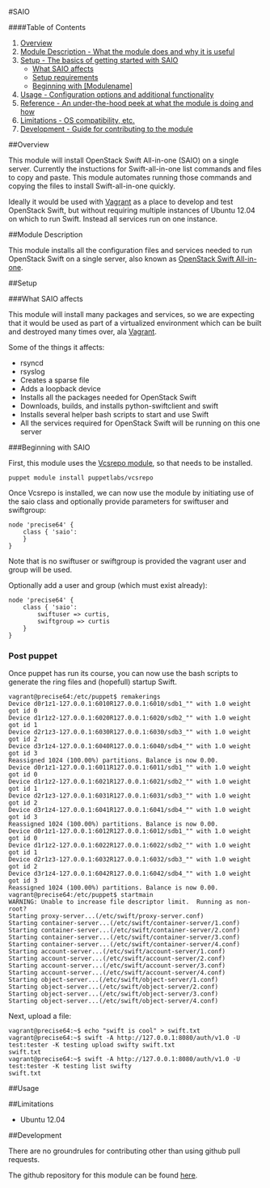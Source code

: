 #SAIO

####Table of Contents

1. [Overview](#overview)
2. [Module Description - What the module does and why it is useful](#module-description)
3. [Setup - The basics of getting started with SAIO](#setup)
    * [What SAIO affects](#what-saio-affects)
    * [Setup requirements](#setup-requirements)
    * [Beginning with [Modulename]](#beginning-with-saio)
4. [Usage - Configuration options and additional functionality](#usage)
5. [Reference - An under-the-hood peek at what the module is doing and how](#reference)
5. [Limitations - OS compatibility, etc.](#limitations)
6. [Development - Guide for contributing to the module](#development)

##Overview

This module will install OpenStack Swift All-in-one (SAIO) on a single server. Currently the instuctions for Swift-all-in-one list commands and files to copy and paste. This module automates running those commands and copying the files to install Swift-all-in-one quickly.

Ideally it would be used with [Vagrant](http://vagrantup.com) as a place to develop and test OpenStack Swift, but without requiring multiple instances of Ubuntu 12.04 on which to run Swift. Instead all services run on one instance.     

##Module Description

This module installs all the configuration files and services needed to run OpenStack Swift on a single server, also known as [OpenStack Swift All-in-one](http://docs.openstack.org/developer/swift/development_saio.html).

##Setup

###What SAIO affects

This module will install many packages and services, so we are expecting that it would be used as part of a virtualized environment which can be built and destroyed many times over, ala [Vagrant](http://vagrantup.com).

Some of the things it affects:

* rsyncd
* rsyslog
* Creates a sparse file
* Adds a loopback device 
* Installs all the packages needed for OpenStack Swift 
* Downloads, builds, and installs python-swiftclient and swift
* Installs several helper bash scripts to start and use Swift
* All the services required for OpenStack Swift will be running on this one server
 
###Beginning with SAIO	

First, this module uses the [Vcsrepo module](https://forge.puppetlabs.com/puppetlabs/vcsrepo), so that needs to be installed.

```
puppet module install puppetlabs/vcsrepo
```

Once Vcsrepo is installed, we can now use the module by initiating use of the saio class and optionally provide parameters for swiftuser and swiftgroup:

```
node 'precise64' {
	class { 'saio':
	}
}
```
Note that is no swiftuser or swiftgroup is provided the vagrant user and group will be used.

Optionally add a user and group (which must exist already):

```
node 'precise64' {
	class { 'saio':
		swiftuser => curtis,
		swiftgroup => curtis
	}
}
```

### Post puppet

Once puppet has run its course, you can now use the bash scripts to generate the ring files and (hopefull) startup Swift.

```
vagrant@precise64:/etc/puppet$ remakerings 
Device d0r1z1-127.0.0.1:6010R127.0.0.1:6010/sdb1_"" with 1.0 weight got id 0
Device d1r1z2-127.0.0.1:6020R127.0.0.1:6020/sdb2_"" with 1.0 weight got id 1
Device d2r1z3-127.0.0.1:6030R127.0.0.1:6030/sdb3_"" with 1.0 weight got id 2
Device d3r1z4-127.0.0.1:6040R127.0.0.1:6040/sdb4_"" with 1.0 weight got id 3
Reassigned 1024 (100.00%) partitions. Balance is now 0.00.
Device d0r1z1-127.0.0.1:6011R127.0.0.1:6011/sdb1_"" with 1.0 weight got id 0
Device d1r1z2-127.0.0.1:6021R127.0.0.1:6021/sdb2_"" with 1.0 weight got id 1
Device d2r1z3-127.0.0.1:6031R127.0.0.1:6031/sdb3_"" with 1.0 weight got id 2
Device d3r1z4-127.0.0.1:6041R127.0.0.1:6041/sdb4_"" with 1.0 weight got id 3
Reassigned 1024 (100.00%) partitions. Balance is now 0.00.
Device d0r1z1-127.0.0.1:6012R127.0.0.1:6012/sdb1_"" with 1.0 weight got id 0
Device d1r1z2-127.0.0.1:6022R127.0.0.1:6022/sdb2_"" with 1.0 weight got id 1
Device d2r1z3-127.0.0.1:6032R127.0.0.1:6032/sdb3_"" with 1.0 weight got id 2
Device d3r1z4-127.0.0.1:6042R127.0.0.1:6042/sdb4_"" with 1.0 weight got id 3
Reassigned 1024 (100.00%) partitions. Balance is now 0.00.
vagrant@precise64:/etc/puppet$ startmain 
WARNING: Unable to increase file descriptor limit.  Running as non-root?
Starting proxy-server...(/etc/swift/proxy-server.conf)
Starting container-server...(/etc/swift/container-server/1.conf)
Starting container-server...(/etc/swift/container-server/2.conf)
Starting container-server...(/etc/swift/container-server/3.conf)
Starting container-server...(/etc/swift/container-server/4.conf)
Starting account-server...(/etc/swift/account-server/1.conf)
Starting account-server...(/etc/swift/account-server/2.conf)
Starting account-server...(/etc/swift/account-server/3.conf)
Starting account-server...(/etc/swift/account-server/4.conf)
Starting object-server...(/etc/swift/object-server/1.conf)
Starting object-server...(/etc/swift/object-server/2.conf)
Starting object-server...(/etc/swift/object-server/3.conf)
Starting object-server...(/etc/swift/object-server/4.conf)
```

Next, upload a file:

```
vagrant@precise64:~$ echo "swift is cool" > swift.txt
vagrant@precise64:~$ swift -A http://127.0.0.1:8080/auth/v1.0 -U test:tester -K testing upload swifty swift.txt 
swift.txt
vagrant@precise64:~$ swift -A http://127.0.0.1:8080/auth/v1.0 -U test:tester -K testing list swifty       
swift.txt
```

##Usage

##Limitations

* Ubuntu 12.04

##Development

There are no groundrules for contributing other than using github pull requests.

The github repository for this module can be found [here](http://github.com/curtisgithub/puppet-saio).

